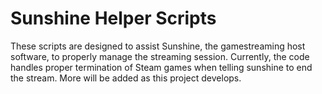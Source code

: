 # Sunshine Helper Scripts
These scripts are designed to assist Sunshine, the gamestreaming host software, to properly manage the streaming session. Currently, the code handles proper termination of Steam games when telling sunshine to end the stream. More will be added as this project develops.